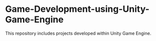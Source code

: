 # Game-Development-using-Unity-Game-Engine
This repository includes projects developed within Unity Game Engine.  
